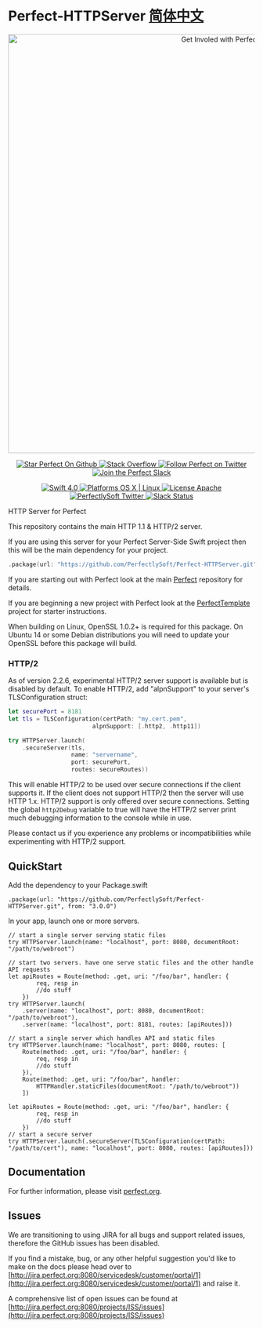 # Perfect-HTTPServer [简体中文](README.zh_CN.MD)

<p align="center">
    <a href="http://perfect.org/get-involved.html" target="_blank">
        <img src="http://perfect.org/assets/github/perfect_github_2_0_0.jpg" alt="Get Involed with Perfect!" width="854" />
    </a>
</p>

<p align="center">
    <a href="https://github.com/PerfectlySoft/Perfect" target="_blank">
        <img src="http://www.perfect.org/github/Perfect_GH_button_1_Star.jpg" alt="Star Perfect On Github" />
    </a>  
    <a href="http://stackoverflow.com/questions/tagged/perfect" target="_blank">
        <img src="http://www.perfect.org/github/perfect_gh_button_2_SO.jpg" alt="Stack Overflow" />
    </a>  
    <a href="https://twitter.com/perfectlysoft" target="_blank">
        <img src="http://www.perfect.org/github/Perfect_GH_button_3_twit.jpg" alt="Follow Perfect on Twitter" />
    </a>  
    <a href="http://perfect.ly" target="_blank">
        <img src="http://www.perfect.org/github/Perfect_GH_button_4_slack.jpg" alt="Join the Perfect Slack" />
    </a>
</p>

<p align="center">
    <a href="https://developer.apple.com/swift/" target="_blank">
        <img src="https://img.shields.io/badge/Swift-4.0-orange.svg?style=flat" alt="Swift 4.0">
    </a>
    <a href="https://developer.apple.com/swift/" target="_blank">
        <img src="https://img.shields.io/badge/Platforms-OS%20X%20%7C%20Linux%20-lightgray.svg?style=flat" alt="Platforms OS X | Linux">
    </a>
    <a href="http://perfect.org/licensing.html" target="_blank">
        <img src="https://img.shields.io/badge/License-Apache-lightgrey.svg?style=flat" alt="License Apache">
    </a>
    <a href="http://twitter.com/PerfectlySoft" target="_blank">
        <img src="https://img.shields.io/badge/Twitter-@PerfectlySoft-blue.svg?style=flat" alt="PerfectlySoft Twitter">
    </a>
    <a href="http://perfect.ly" target="_blank">
        <img src="http://perfect.ly/badge.svg" alt="Slack Status">
    </a>
</p>

HTTP Server for Perfect

This repository contains the main HTTP 1.1 &amp; HTTP/2 server.

If you are using this server for your Perfect Server-Side Swift project then this will be the main dependency for your project.

```swift
.package(url: "https://github.com/PerfectlySoft/Perfect-HTTPServer.git", from: "3.0.0")
```

If you are starting out with Perfect look at the main [Perfect](https://github.com/PerfectlySoft/Perfect) repository for details.

If you are beginning a new project with Perfect look at the [PerfectTemplate](https://github.com/PerfectlySoft/PerfectTemplate) project for starter instructions.

When building on Linux, OpenSSL 1.0.2+ is required for this package. On Ubuntu 14 or some Debian distributions you will need to update your OpenSSL before this package will build.

### HTTP/2

As of version 2.2.6, experimental HTTP/2 server support is available but is disabled by default. To enable HTTP/2, add "alpnSupport" to your server's TLSConfiguration struct:

```swift
let securePort = 8181
let tls = TLSConfiguration(certPath: "my.cert.pem", 
						alpnSupport: [.http2, .http11])

try HTTPServer.launch(
	.secureServer(tls,
	              name: "servername",
	              port: securePort,
	              routes: secureRoutes))
```

This will enable HTTP/2 to be used over secure connections if the client supports it. If the client does not support HTTP/2 then the server will use HTTP 1.x. HTTP/2 support is only offered over secure connections. Setting the global `http2Debug` variable to true will have the HTTP/2 server print much debugging information to the console while in use.

Please contact us if you experience any problems or incompatibilities while experimenting with HTTP/2 support.

## QuickStart

Add the dependency to your Package.swift

`.package(url: "https://github.com/PerfectlySoft/Perfect-HTTPServer.git", from: "3.0.0")`

In your app, launch one or more servers.
```
// start a single server serving static files
try HTTPServer.launch(name: "localhost", port: 8080, documentRoot: "/path/to/webroot")
 
// start two servers. have one serve static files and the other handle API requests
let apiRoutes = Route(method: .get, uri: "/foo/bar", handler: {
        req, resp in
        //do stuff
    })
try HTTPServer.launch(
    .server(name: "localhost", port: 8080, documentRoot:  "/path/to/webroot"),
    .server(name: "localhost", port: 8181, routes: [apiRoutes]))
 
// start a single server which handles API and static files
try HTTPServer.launch(name: "localhost", port: 8080, routes: [
    Route(method: .get, uri: "/foo/bar", handler: {
        req, resp in
        //do stuff
    }),
    Route(method: .get, uri: "/foo/bar", handler:
        HTTPHandler.staticFiles(documentRoot: "/path/to/webroot"))
    ])
 
let apiRoutes = Route(method: .get, uri: "/foo/bar", handler: {
        req, resp in
        //do stuff
    })
// start a secure server
try HTTPServer.launch(.secureServer(TLSConfiguration(certPath: "/path/to/cert"), name: "localhost", port: 8080, routes: [apiRoutes]))
```

## Documentation

For further information, please visit [perfect.org](http://www.perfect.org/docs/HTTPServer.html).

## Issues

We are transitioning to using JIRA for all bugs and support related issues, therefore the GitHub issues has been disabled.

If you find a mistake, bug, or any other helpful suggestion you'd like to make on the docs please head over to [http://jira.perfect.org:8080/servicedesk/customer/portal/1](http://jira.perfect.org:8080/servicedesk/customer/portal/1) and raise it.

A comprehensive list of open issues can be found at [http://jira.perfect.org:8080/projects/ISS/issues](http://jira.perfect.org:8080/projects/ISS/issues)

